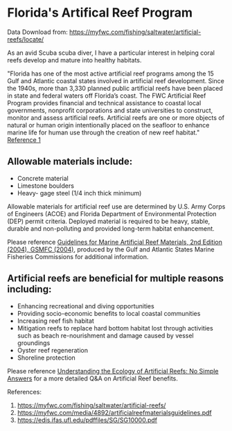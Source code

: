 # Florida's Artifical Reef Program

Data Download from: https://myfwc.com/fishing/saltwater/artificial-reefs/locate/

As an avid Scuba scuba diver, I have a particular interest in helping coral reefs develop and mature into healthy habitats. 

"Florida has one of the most active artificial reef programs among the 15 Gulf and Atlantic coastal states involved in artificial reef development. Since the 1940s, more than 3,330 planned public artificial reefs have been placed in state and federal waters off Florida’s coast. The FWC Artificial Reef Program provides financial and technical assistance to coastal local governments, nonprofit corporations and state universities to construct, monitor and assess artificial reefs. Artificial reefs are one or more objects of natural or human origin intentionally placed on the seafloor to enhance marine life for human use through the creation of new reef habitat." [Reference 1](https://myfwc.com/fishing/saltwater/artificial-reefs/) 


## Allowable materials include:

- Concrete material
- Limestone boulders
- Heavy- gage steel (1/4 inch thick minimum)

Allowable materials for artificial reef use are determined by U.S. Army Corps of Engineers (ACOE) and Florida Department of Environmental Protection (DEP) permit criteria. Deployed material is required to be heavy, stable, durable and non-polluting  and provided long-term habitat enhancement.

Please reference [Guidelines for Marine Artificial Reef Materials, 2nd Edition (2004), GSMFC (2004)](https://myfwc.com/media/4892/artificialreefmaterialsguidelines.pdf), produced by the Gulf and Atlantic States Marine Fisheries Commissions for additional information.




## Artificial reefs are beneficial for multiple reasons including:

- Enhancing recreational and diving opportunities
- Providing socio-economic benefits to local coastal communities
- Increasing reef fish habitat
- Mitigation reefs to replace hard bottom habitat lost through activities such as beach re-nourishment and damage caused by vessel groundings
- Oyster reef regeneration
- Shoreline protection

Please reference [Understanding the Ecology of Artificial Reefs: No Simple Answers](https://edis.ifas.ufl.edu/pdffiles/SG/SG10000.pdf) for a more detailed Q&A on Artificial Reef benefits.


References:

1) https://myfwc.com/fishing/saltwater/artificial-reefs/
2) https://myfwc.com/media/4892/artificialreefmaterialsguidelines.pdf
3) https://edis.ifas.ufl.edu/pdffiles/SG/SG10000.pdf


